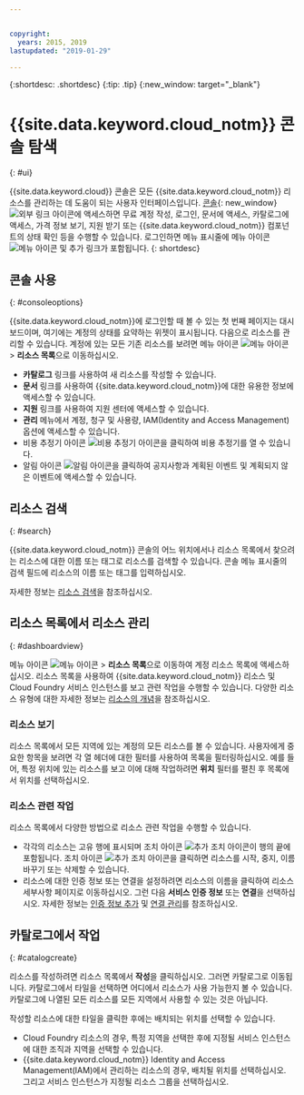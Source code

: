 ```yaml
---


copyright:
  years: 2015, 2019
lastupdated: "2019-01-29"

---
```


{:shortdesc: .shortdesc}
{:tip: .tip}
{:new_window: target="_blank"}

# {{site.data.keyword.cloud_notm}} 콘솔 탐색 
{: #ui}

{{site.data.keyword.cloud}} 콘솔은 모든 {{site.data.keyword.cloud_notm}} 리소스를 관리하는 데 도움이 되는 사용자 인터페이스입니다. [콘솔](https://cloud.ibm.com){: new_window} ![외부 링크 아이콘](../icons/launch-glyph.svg "외부 링크 아이콘")에 액세스하면 무료 계정 작성, 로그인, 문서에 액세스, 카탈로그에 액세스, 가격 정보 보기, 지원 받기 또는 {{site.data.keyword.cloud_notm}} 컴포넌트의 상태 확인 등을 수행할 수 있습니다. 로그인하면 메뉴 표시줄에 메뉴 아이콘 ![메뉴 아이콘](../icons/icon_hamburger.svg) 및 추가 링크가 포함됩니다.
{: shortdesc}


## 콘솔 사용
{: #consoleoptions}

{{site.data.keyword.cloud_notm}}에 로그인할 때 볼 수 있는 첫 번째 페이지는 대시보드이며, 여기에는 계정의 상태를 요약하는 위젯이 표시됩니다. 다음으로 리소스를 관리할 수 있습니다. 계정에 있는 모든 기존 리소스를 보려면 메뉴 아이콘 ![메뉴 아이콘](../icons/icon_hamburger.svg) &gt; **리소스 목록**으로 이동하십시오.

  * **카탈로그** 링크를 사용하여 새 리소스를 작성할 수 있습니다.
  * **문서** 링크를 사용하여 {{site.data.keyword.cloud_notm}}에 대한 유용한 정보에 액세스할 수 있습니다.
  * **지원** 링크를 사용하여 지원 센터에 액세스할 수 있습니다.  
  * **관리** 메뉴에서 계정, 청구 및 사용량, IAM(Identity and Access Management) 옵션에 액세스할 수 있습니다.
  * 비용 추정기 아이콘 ![비용 추정기 아이콘](../icons/Estimator.svg)을 클릭하여 비용 추정기를 열 수 있습니다.
  * 알림 아이콘 ![알림 아이콘](../icons/Notification.svg)을 클릭하여 공지사항과 계획된 이벤트 및 계획되지 않은 이벤트에 액세스할 수 있습니다.

## 리소스 검색
{: #search}

{{site.data.keyword.cloud_notm}} 콘솔의 어느 위치에서나 리소스 목록에서 찾으려는 리소스에 대한 이름 또는 태그로 리소스를 검색할 수 있습니다. 콘솔 메뉴 표시줄의 검색 필드에 리소스의 이름 또는 태그를 입력하십시오.

자세한 정보는 [리소스 검색](/docs/resources?topic=resources-searching-for-resources)을 참조하십시오. 

## 리소스 목록에서 리소스 관리
{: #dashboardview}

메뉴 아이콘 ![메뉴 아이콘](../icons/icon_hamburger.svg) &gt; **리소스 목록**으로 이동하여 계정 리소스 목록에 액세스하십시오. 리소스 목록을 사용하여 {{site.data.keyword.cloud_notm}} 리소스 및 Cloud Foundry 서비스 인스턴스를 보고 관련 작업을 수행할 수 있습니다. 다양한 리소스 유형에 대한 자세한 정보는 [리소스의 개념](/docs/resources?topic=resources-resource)을 참조하십시오. 

### 리소스 보기
리소스 목록에서 모든 지역에 있는 계정의 모든 리소스를 볼 수 있습니다. 사용자에게 중요한 항목을 보려면 각 열 헤더에 대한 필터를 사용하여 목록을 필터링하십시오. 예를 들어, 특정 위치에 있는 리소스를 보고 이에 대해 작업하려면 **위치** 필터를 펼친 후 목록에서 위치를 선택하십시오.

### 리소스 관련 작업
리소스 목록에서 다양한 방법으로 리소스 관련 작업을 수행할 수 있습니다.

  * 각각의 리소스는 고유 행에 표시되며 조치 아이콘 ![추가 조치 아이콘](../icons/action-menu-icon.svg)이 행의 끝에 포함됩니다. 조치 아이콘 ![추가 조치 아이콘](../icons/action-menu-icon.svg)을 클릭하면 리소스를 시작, 중지, 이름 바꾸기 또는 삭제할 수 있습니다.
  * 리소스에 대한 인증 정보 또는 연결을 설정하려면 리소스의 이름을 클릭하여 리소스 세부사항 페이지로 이동하십시오. 그런 다음 **서비스 인증 정보** 또는 **연결**을 선택하십시오. 자세한 정보는 [인증 정보 추가](/docs/resources?topic=resources-service_credentials) 및 [연결 관리](/docs/resources?topic=resources-connect_app)를 참조하십시오.


## 카탈로그에서 작업
{: #catalogcreate}

리소스를 작성하려면 리소스 목록에서 **작성**을 클릭하십시오. 그러면 카탈로그로 이동됩니다. 카탈로그에서 타일을 선택하면 어디에서 리소스가 사용 가능한지 볼 수 있습니다. 카탈로그에 나열된 모든 리소스를 모든 지역에서 사용할 수 있는 것은 아닙니다.

작성할 리소스에 대한 타일을 클릭한 후에는 배치되는 위치를 선택할 수 있습니다.

  * Cloud Foundry 리소스의 경우, 특정 지역을 선택한 후에 지정될 서비스 인스턴스에 대한 조직과 지역을 선택할 수 있습니다.
  * {{site.data.keyword.cloud_notm}} Identity and Access Management(IAM)에서 관리하는 리소스의 경우, 배치될 위치를 선택하십시오. 그리고 서비스 인스턴스가 지정될 리소스 그룹을 선택하십시오.

